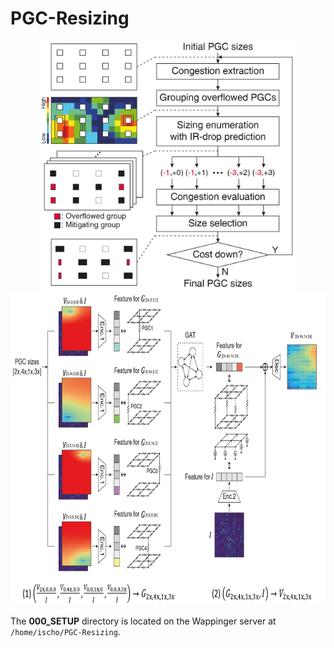# PGC-Resizing

<p align="center">
    <img src="./Overview-1106.png" height="400px">
    <img src="./GAT_AE.png" height="500px">
</p>

The **000_SETUP** directory is located on the Wappinger server at `/home/ischo/PGC-Resizing`.


